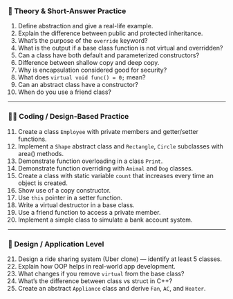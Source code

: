 ### 🧠 Theory & Short-Answer Practice

1. Define abstraction and give a real-life example.
2. Explain the difference between public and protected inheritance.
3. What’s the purpose of the `override` keyword?
4. What is the output if a base class function is not virtual and overridden?
5. Can a class have both default and parameterized constructors?
6. Difference between shallow copy and deep copy.
7. Why is encapsulation considered good for security?
8. What does `virtual void func() = 0;` mean?
9. Can an abstract class have a constructor?
10. When do you use a friend class?

---

### 👨‍💻 Coding / Design-Based Practice

11. Create a class `Employee` with private members and getter/setter functions. 
12. Implement a `Shape` abstract class and `Rectangle`, `Circle` subclasses with area() methods. 
13. Demonstrate function overloading in a class `Print`. 
14. Demonstrate function overriding with `Animal` and `Dog` classes. 
15. Create a class with static variable `count` that increases every time an object is created. 
16. Show use of a copy constructor. 
17. Use `this` pointer in a setter function. 
18. Write a virtual destructor in a base class. 
19. Use a friend function to access a private member.
20. Implement a simple class to simulate a bank account system.

---

### 🎯 Design / Application Level

21. Design a ride sharing system (Uber clone) — identify at least 5 classes.
22. Explain how OOP helps in real-world app development.
23. What changes if you remove `virtual` from the base class?
24. What’s the difference between class vs struct in C++?
25. Create an abstract `Appliance` class and derive `Fan`, `AC`, and `Heater`.
